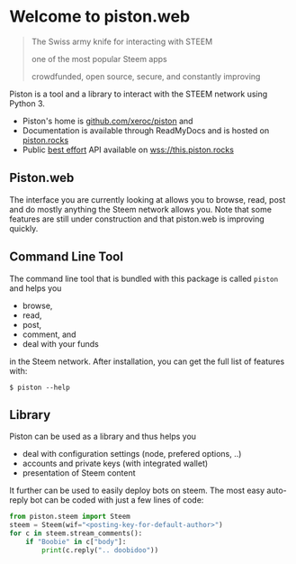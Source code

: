 # Welcome to piston.web

> The Swiss army knife for interacting with STEEM
>
> one of the most popular Steem apps
>
> crowdfunded, open source, secure, and constantly improving

Piston is a tool and a library to interact with the STEEM network using Python 3.

* Piston's home is [github.com/xeroc/piston](https://github.com/xeroc/piston) and
* Documentation is available through ReadMyDocs and is hosted on [piston.rocks](http://piston.rocks)
* Public [best effort](http://piston.readthedocs.io/en/develop/public-api.html) API available on [wss://this.piston.rocks](wss://this.piston.rocks)

## Piston.web

The interface you are currently looking at allows you to browse, read,
post and do mostly anything the Steem network allows you. Note that some
features are still under construction and that piston.web is improving
quickly.

## Command Line Tool

The command line tool that is bundled with this package is called ``piston`` and helps you

* browse,
* read,
* post,
* comment, and
* deal with your funds

in the Steem network. After installation, you can get the full list of features with:

    $ piston --help

## Library

Piston can be used as a library and thus helps you

* deal with configuration settings (node, prefered options, ..)
* accounts and private keys (with integrated wallet)
* presentation of Steem content

It further can be used to easily deploy bots on steem. The most easy
auto-reply bot can be coded with just a few lines of code:

```python
from piston.steem import Steem
steem = Steem(wif="<posting-key-for-default-author>")
for c in steem.stream_comments():
    if "Boobie" in c["body"]:
        print(c.reply(".. doobidoo"))
```
